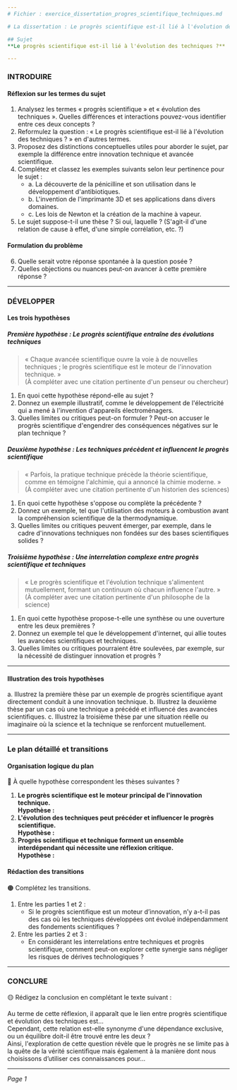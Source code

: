 ```yaml
---
# Fichier : exercice_dissertation_progres_scientifique_techniques.md

# La dissertation : Le progrès scientifique est-il lié à l'évolution des techniques ?

## Sujet
**Le progrès scientifique est-il lié à l'évolution des techniques ?**

---
```


### INTRODUIRE

#### Réflexion sur les termes du sujet

1. Analysez les termes « progrès scientifique » et « évolution des techniques ». Quelles différences et interactions pouvez-vous identifier entre ces deux concepts ?
2. Reformulez la question : « Le progrès scientifique est-il lié à l'évolution des techniques ? » en d'autres termes.
3. Proposez des distinctions conceptuelles utiles pour aborder le sujet, par exemple la différence entre innovation technique et avancée scientifique.
4. Complétez et classez les exemples suivants selon leur pertinence pour le sujet :
   - a. La découverte de la pénicilline et son utilisation dans le développement d'antibiotiques.
   - b. L'invention de l'imprimante 3D et ses applications dans divers domaines.
   - c. Les lois de Newton et la création de la machine à vapeur.
5. Le sujet suppose-t-il une thèse ? Si oui, laquelle ? (S'agit-il d'une relation de cause à effet, d'une simple corrélation, etc. ?)

#### Formulation du problème

6. Quelle serait votre réponse spontanée à la question posée ? 
7. Quelles objections ou nuances peut-on avancer à cette première réponse ? 

---

### DÉVELOPPER

#### Les trois hypothèses

##### Première hypothèse : Le progrès scientifique entraîne des évolutions techniques

> « Chaque avancée scientifique ouvre la voie à de nouvelles techniques ; le progrès scientifique est le moteur de l'innovation technique. »  
> (À compléter avec une citation pertinente d'un penseur ou chercheur)

1. En quoi cette hypothèse répond-elle au sujet ? 
2. Donnez un exemple illustratif, comme le développement de l'électricité qui a mené à l'invention d'appareils électroménagers.
3. Quelles limites ou critiques peut-on formuler ? Peut-on accuser le progrès scientifique d'engendrer des conséquences négatives sur le plan technique ?

##### Deuxième hypothèse : Les techniques précèdent et influencent le progrès scientifique

> « Parfois, la pratique technique précède la théorie scientifique, comme en témoigne l'alchimie, qui a annoncé la chimie moderne. »  
> (À compléter avec une citation pertinente d'un historien des sciences)

1. En quoi cette hypothèse s'oppose ou complète la précédente ? 
2. Donnez un exemple, tel que l'utilisation des moteurs à combustion avant la compréhension scientifique de la thermodynamique.
3. Quelles limites ou critiques peuvent émerger, par exemple, dans le cadre d'innovations techniques non fondées sur des bases scientifiques solides ?

##### Troisième hypothèse : Une interrelation complexe entre progrès scientifique et techniques

> « Le progrès scientifique et l'évolution technique s'alimentent mutuellement, formant un continuum où chacun influence l'autre. »  
> (À compléter avec une citation pertinente d'un philosophe de la science)

1. En quoi cette hypothèse propose-t-elle une synthèse ou une ouverture entre les deux premières ?
2. Donnez un exemple tel que le développement d'internet, qui allie toutes les avancées scientifiques et techniques.
3. Quelles limites ou critiques pourraient être soulevées, par exemple, sur la nécessité de distinguer innovation et progrès ?

---

#### Illustration des trois hypothèses

a. Illustrez la première thèse par un exemple de progrès scientifique ayant directement conduit à une innovation technique.
b. Illustrez la deuxième thèse par un cas où une technique a précédé et influencé des avancées scientifiques.
c. Illustrez la troisième thèse par une situation réelle ou imaginaire où la science et la technique se renforcent mutuellement.

---

### Le plan détaillé et transitions

#### Organisation logique du plan

🔴 À quelle hypothèse correspondent les thèses suivantes ?

1. **Le progrès scientifique est le moteur principal de l'innovation technique.**  
   **Hypothèse :**
2. **L'évolution des techniques peut précéder et influencer le progrès scientifique.**  
   **Hypothèse :**
3. **Progrès scientifique et technique forment un ensemble interdépendant qui nécessite une réflexion critique.**  
   **Hypothèse :**

#### Rédaction des transitions

🟠 Complétez les transitions.

1. Entre les parties 1 et 2 :  
   - Si le progrès scientifique est un moteur d’innovation, n’y a-t-il pas des cas où les techniques développées ont évolué indépendamment des fondements scientifiques ?
2. Entre les parties 2 et 3 :  
   - En considérant les interrelations entre techniques et progrès scientifique, comment peut-on explorer cette synergie sans négliger les risques de dérives technologiques ?

---

### CONCLURE

🟡 Rédigez la conclusion en complétant le texte suivant :

Au terme de cette réflexion, il apparaît que le lien entre progrès scientifique et évolution des techniques est…  
Cependant, cette relation est-elle synonyme d'une dépendance exclusive, ou un équilibre doit-il être trouvé entre les deux ?  
Ainsi, l'exploration de cette question révèle que le progrès ne se limite pas à la quête de la vérité scientifique mais également à la manière dont nous choisissons d’utiliser ces connaissances pour… 

--- 

*Page 1*